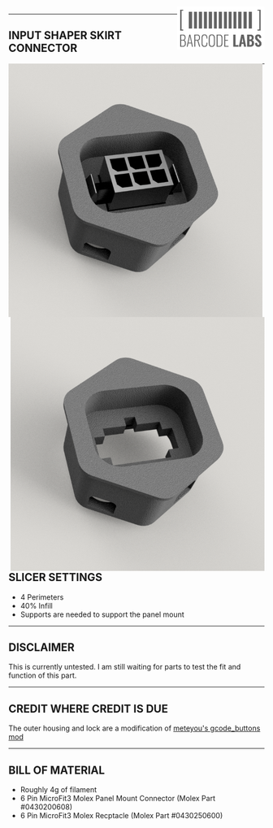 <img align="right" width="172" height="84" src="IMAGES/BARCODE_LABS.png">

--------------------------------------------------------------------------------
INPUT SHAPER SKIRT CONNECTOR
--------------------------------------------------------------------------------
<p>
	<img align="left" src="IMAGES/RENDER_1.png" width="500" title="Rendering of Input Shaper Skirt Connector">
	<img align="right" src="IMAGES/RENDER_2.png" width="500" title="Rendering of Input Shaper Skirt Connector">
	<p align="center"></p>
</p>

--------------------------------------------------------------------------------
SLICER SETTINGS
--------------------------------------------------------------------------------
- 4 Perimeters
- 40% Infill
- Supports are needed to support the panel mount

--------------------------------------------------------------------------------
DISCLAIMER
--------------------------------------------------------------------------------
This is currently untested.  I am still waiting for parts to test the fit and function of this part.

--------------------------------------------------------------------------------
CREDIT WHERE CREDIT IS DUE
--------------------------------------------------------------------------------
The outer housing and lock are a modification of [meteyou's gcode_buttons mod](https://github.com/VoronDesign/VoronUsers/tree/6276301a56bc56613037522765a65a276ac625d4/legacy_printers/printer_mods/meteyou/gcode_buttons)

--------------------------------------------------------------------------------
BILL OF MATERIAL
--------------------------------------------------------------------------------
- Roughly 4g of filament
- 6 Pin MicroFit3 Molex Panel Mount Connector (Molex Part #0430200608)
- 6 Pin MicroFit3 Molex Recptacle (Molex Part #0430250600)